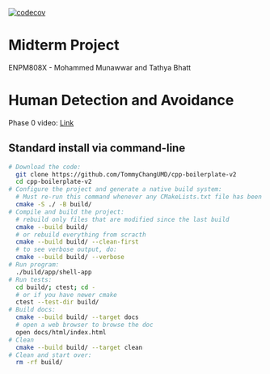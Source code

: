 [![codecov](https://codecov.io/gh/mun0404/ENPM700-Group13-Midterm/graph/badge.svg?token=2W1XS59EG6)](https://codecov.io/gh/mun0404/ENPM700-Group13-Midterm)

# Midterm Project

ENPM808X - Mohammed Munawwar and Tathya Bhatt

# Human Detection and Avoidance

Phase 0 video: [Link](https://drive.google.com/file/d/1VtF8H3G0kN9BVF_SDWpRZ3BodRa7rdug/view?usp=sharing)<br>


## Standard install via command-line

```bash
# Download the code:
  git clone https://github.com/TommyChangUMD/cpp-boilerplate-v2
  cd cpp-boilerplate-v2
# Configure the project and generate a native build system:
  # Must re-run this command whenever any CMakeLists.txt file has been changed.
  cmake -S ./ -B build/
# Compile and build the project:
  # rebuild only files that are modified since the last build
  cmake --build build/
  # or rebuild everything from scracth
  cmake --build build/ --clean-first
  # to see verbose output, do:
  cmake --build build/ --verbose
# Run program:
  ./build/app/shell-app
# Run tests:
  cd build/; ctest; cd -
  # or if you have newer cmake
  ctest --test-dir build/
# Build docs:
  cmake --build build/ --target docs
  # open a web browser to browse the doc
  open docs/html/index.html
# Clean
  cmake --build build/ --target clean
# Clean and start over:
  rm -rf build/
```
